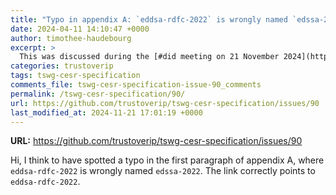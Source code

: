 ```yaml
---
title: "Typo in appendix A: `eddsa-rdfc-2022` is wrongly named `edssa-2022`"
date: 2024-04-11 14:10:47 +0000
author: timothee-haudebourg
excerpt: >
  This was discussed during the [#did meeting on 21 November 2024](https://www.w3.org/2024/11/21-did-minutes.html#970d).
categories: trustoverip
tags: tswg-cesr-specification
comments_file: tswg-cesr-specification-issue-90_comments
permalink: /tswg-cesr-specification/90/
url: https://github.com/trustoverip/tswg-cesr-specification/issues/90
last_modified_at: 2024-11-21 17:01:19 +0000
---
```



**URL:** https://github.com/trustoverip/tswg-cesr-specification/issues/90

Hi, I think to have spotted a typo in the first paragraph of appendix A, where `eddsa-rdfc-2022` is wrongly named `edssa-2022`. The link correctly points to `eddsa-rdfc-2022`.